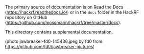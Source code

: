 The primary source of documentation is on Read the Docs (https://hackrf.readthedocs.io/) or in the ``docs`` folder in the HackRF repository on GitHub (https://github.com/mossmann/hackrf/tree/master/docs). 

This directory contains supplemental documentation.

(photo jawbreaker-fd0-145436.jpeg by fd0 from https://github.com/fd0/jawbreaker-pictures)
